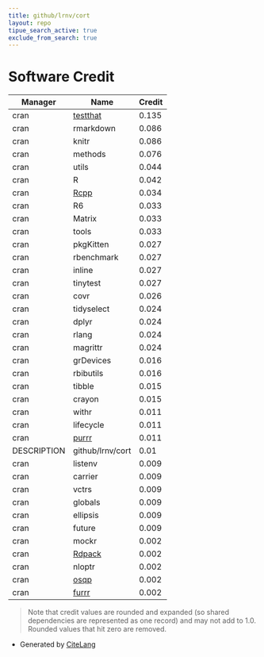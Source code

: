 ```yaml
---
title: github/lrnv/cort
layout: repo
tipue_search_active: true
exclude_from_search: true
---
```

# Software Credit

|Manager|Name|Credit|
|-------|----|------|
|cran|[testthat](https://testthat.r-lib.org)|0.135|
|cran|rmarkdown|0.086|
|cran|knitr|0.086|
|cran|methods|0.076|
|cran|utils|0.044|
|cran|R|0.042|
|cran|[Rcpp](http://www.rcpp.org)|0.034|
|cran|R6|0.033|
|cran|Matrix|0.033|
|cran|tools|0.033|
|cran|pkgKitten|0.027|
|cran|rbenchmark|0.027|
|cran|inline|0.027|
|cran|tinytest|0.027|
|cran|covr|0.026|
|cran|tidyselect|0.024|
|cran|dplyr|0.024|
|cran|rlang|0.024|
|cran|magrittr|0.024|
|cran|grDevices|0.016|
|cran|rbibutils|0.016|
|cran|tibble|0.015|
|cran|crayon|0.015|
|cran|withr|0.011|
|cran|lifecycle|0.011|
|cran|[purrr](http://purrr.tidyverse.org)|0.011|
|DESCRIPTION|github/lrnv/cort|0.01|
|cran|listenv|0.009|
|cran|carrier|0.009|
|cran|vctrs|0.009|
|cran|globals|0.009|
|cran|ellipsis|0.009|
|cran|future|0.009|
|cran|mockr|0.002|
|cran|[Rdpack](https://geobosh.github.io/Rdpack/ (website))|0.002|
|cran|nloptr|0.002|
|cran|[osqp](https://osqp.org)|0.002|
|cran|[furrr](https://github.com/DavisVaughan/furrr)|0.002|


> Note that credit values are rounded and expanded (so shared dependencies are represented as one record) and may not add to 1.0. Rounded values that hit zero are removed.


- Generated by [CiteLang](https://github.com/vsoch/citelang)
